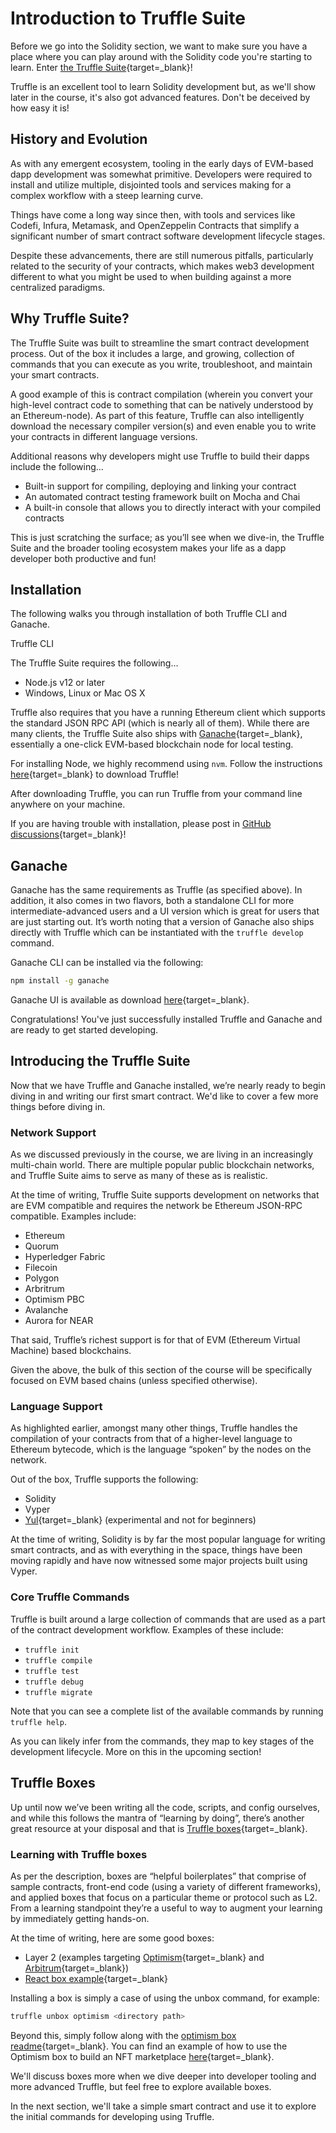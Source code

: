 # Introduction to Truffle Suite

Before we go into the Solidity section, we want to make sure you have a place where you can play around with the Solidity code you're starting to learn. Enter [the Truffle Suite](https://www.trufflesuite.com){target=\_blank}!

Truffle is an excellent tool to learn Solidity development but, as we'll show later in the course, it's also got advanced features. Don't be deceived by how easy it is!

## History and Evolution

As with any emergent ecosystem, tooling in the early days of EVM-based dapp development was somewhat primitive. Developers were required to install and utilize multiple, disjointed tools and services making for a complex workflow with a steep learning curve.

Things have come a long way since then, with tools and services like Codefi, Infura, Metamask, and OpenZeppelin Contracts that simplify a significant number of smart contract software development lifecycle stages.

Despite these advancements, there are still numerous pitfalls, particularly related to the security of your contracts, which makes web3 development different to what you might be used to when building against a more centralized paradigms.

## Why Truffle Suite?

The Truffle Suite was built to streamline the smart contract development process. Out of the box it includes a large, and growing, collection of commands that you can execute as you write, troubleshoot, and maintain your smart contracts.

A good example of this is contract compilation (wherein you convert your high-level contract code to something that can be natively understood by an Ethereum-node). As part of this feature, Truffle can also intelligently download the necessary compiler version(s) and even enable you to write your contracts in different language versions.

Additional reasons why developers might use Truffle to build their dapps include the following...

- Built-in support for compiling, deploying and linking your contract
- An automated contract testing framework built on Mocha and Chai
- A built-in console that allows you to directly interact with your compiled contracts

This is just scratching the surface; as you’ll see when we dive-in, the Truffle Suite and the broader tooling ecosystem makes your life as a dapp developer both productive and fun!

## Installation

The following walks you through installation of both Truffle CLI and Ganache.

Truffle CLI

The Truffle Suite requires the following...

- Node.js v12 or later
- Windows, Linux or Mac OS X

Truffle also requires that you have a running Ethereum client which supports the standard JSON RPC API (which is nearly all of them). While there are many clients, the Truffle Suite also ships with [Ganache](https://www.trufflesuite.com/ganache){target=\_blank}, essentially a one-click EVM-based blockchain node for local testing.

For installing Node, we highly recommend using `nvm`. Follow the instructions [here](https://trufflesuite.com/docs/truffle/getting-started/installation/){target=\_blank} to download Truffle!

After downloading Truffle, you can run Truffle from your command line anywhere on your machine.

If you are having trouble with installation, please post in [GitHub discussions](https://github.com/orgs/trufflesuite/discussions){target=\_blank}!

## Ganache

Ganache has the same requirements as Truffle (as specified above). In addition, it also comes in two flavors, both a standalone CLI for more intermediate-advanced users and a UI version which is great for users that are just starting out. It’s worth noting that a version of Ganache also ships directly with Truffle which can be instantiated with the `truffle develop` command.

Ganache CLI can be installed via the following:

```bash
npm install -g ganache
```

Ganache UI is available as download [here](https://www.trufflesuite.com/ganache){target=\_blank}.

Congratulations! You've just successfully installed Truffle and Ganache and are ready to get started developing.

## Introducing the Truffle Suite

Now that we have Truffle and Ganache installed, we’re nearly ready to begin diving in and writing our first smart contract. We'd like to cover a few more things before diving in.

### Network Support

As we discussed previously in the course, we are living in an increasingly multi-chain world. There are multiple popular public blockchain networks, and Truffle Suite aims to serve as many of these as is realistic.

At the time of writing, Truffle Suite supports development on networks that are EVM compatible and requires the network be Ethereum JSON-RPC compatible. Examples include:

- Ethereum
- Quorum
- Hyperledger Fabric
- Filecoin
- Polygon
- Arbritrum
- Optimism PBC
- Avalanche
- Aurora for NEAR

That said, Truffle’s richest support is for that of EVM (Ethereum Virtual Machine) based blockchains.

Given the above, the bulk of this section of the course will be specifically focused on EVM based chains (unless specified otherwise).

### Language Support

As highlighted earlier, amongst many other things, Truffle handles the compilation of your contracts from that of a higher-level language to Ethereum bytecode, which is the language “spoken” by the nodes on the network.

Out of the box, Truffle supports the following:

- Solidity
- Vyper
- [Yul](https://docs.soliditylang.org/en/v0.8.6/yul.html){target=\_blank} (experimental and not for beginners)

At the time of writing, Solidity is by far the most popular language for writing smart contracts, and as with everything in the space, things have been moving rapidly and have now witnessed some major projects built using Vyper.

### Core Truffle Commands

Truffle is built around a large collection of commands that are used as a part of the contract development workflow. Examples of these include:

- `truffle init`
- `truffle compile`
- `truffle test`
- `truffle debug`
- `truffle migrate`

Note that you can see a complete list of the available commands by running `truffle help`.

As you can likely infer from the commands, they map to key stages of the development lifecycle. More on this in the upcoming section!

## Truffle Boxes

Up until now we’ve been writing all the code, scripts, and config ourselves, and while this follows the mantra of “learning by doing”, there’s another great resource at your disposal and that is [Truffle boxes](https://www.trufflesuite.com/boxes){target=\_blank}.

### Learning with Truffle boxes

As per the description, boxes are “helpful boilerplates” that comprise of sample contracts, front-end code (using a variety of different frameworks), and applied boxes that focus on a particular theme or protocol such as L2. From a learning standpoint they’re a useful to way to augment your learning by immediately getting hands-on.

At the time of writing, here are some good boxes:

- Layer 2 (examples targeting [Optimism](https://www.trufflesuite.com/boxes/optimism){target=\_blank} and [Arbitrum](https://www.trufflesuite.com/boxes/arbitrum){target=\_blank})
- [React box example](https://trufflesuite.com/boxes/react/){target=\_blank}

Installing a box is simply a case of using the unbox command, for example:

```bash
truffle unbox optimism <directory path>
```

Beyond this, simply follow along with the [optimism box readme](https://github.com/truffle-box/optimism-box){target=\_blank}. You can find an example of how to use the Optimism box to build an NFT marketplace [here](https://trufflesuite.com/guides/nft-marketplace/){target=\_blank}.

We'll discuss boxes more when we dive deeper into developer tooling and more advanced Truffle, but feel free to explore available boxes.

In the next section, we'll take a simple smart contract and use it to explore the initial commands for developing using Truffle.
